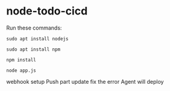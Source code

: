 # node-todo-cicd

Run these commands:


`sudo apt install nodejs`


`sudo apt install npm`


`npm install`

`node app.js`

webhook setup
Push part update
fix the error
Agent will deploy
